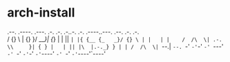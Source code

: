 # arch-install


  .--.  .----.  .---. .-. .-.   .-..-. .-. .----..---.  .--.  .-.   .-.   
 / {} \ | {}  }/  ___}| {_} |   | ||  `| |{ {__ {_   _}/ {} \ | |   | |   
/  /\  \| .-. \\     }| { } |   | || |\  |.-._} } | | /  /\  \| `--.| `--.
`-'  `-'`-' `-' `---' `-' `-'   `-'`-' `-'`----'  `-' `-'  `-'`----'`----'
